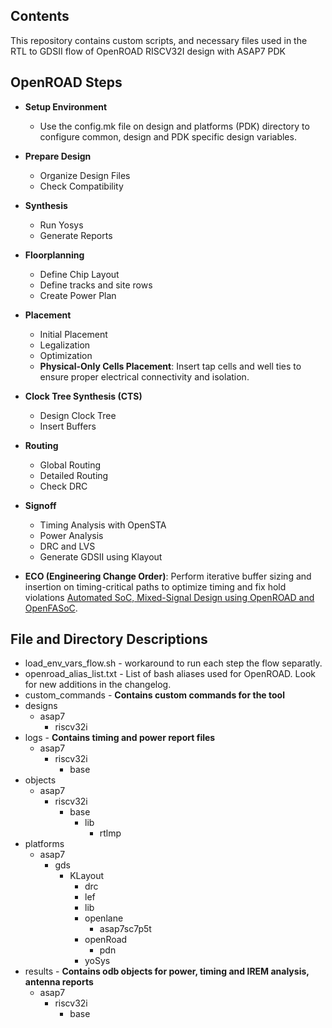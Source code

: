 ## Contents 
This repository contains custom scripts, and necessary files used in the RTL to GDSII flow of OpenROAD RISCV32I design with ASAP7 PDK


## OpenROAD Steps
- **Setup Environment**
  - Use the config.mk file on design and platforms (PDK) directory to configure common, design and PDK specific design variables.

- **Prepare Design**
  - Organize Design Files
  - Check Compatibility

- **Synthesis**
  - Run Yosys
  - Generate Reports

- **Floorplanning**
  - Define Chip Layout
  - Define tracks and site rows
  - Create Power Plan

- **Placement**
  - Initial Placement
  - Legalization
  - Optimization
  - **Physical-Only Cells Placement**: Insert tap cells and well ties to ensure proper electrical connectivity and isolation.

- **Clock Tree Synthesis (CTS)**
  - Design Clock Tree
  - Insert Buffers

- **Routing**
  - Global Routing
  - Detailed Routing
  - Check DRC

- **Signoff**
  - Timing Analysis with OpenSTA
  - Power Analysis
  - DRC and LVS
  - Generate GDSII using Klayout

- **ECO (Engineering Change Order)**: Perform iterative buffer sizing and insertion on timing-critical paths to optimize timing and fix hold violations [Automated SoC, Mixed-Signal Design using OpenROAD and OpenFASoC](https://theopenroadproject.org/automated-soc-mixed-signal-design-using-openroad-and-openfasoc/).


## File and Directory Descriptions 



- load_env_vars_flow.sh - workaround to run each step the flow separatly. 
- openroad_alias_list.txt - List of bash aliases used for OpenROAD. Look for new additions in the changelog. 
- custom_commands - **Contains custom commands for the tool**
- designs
  - asap7
    - riscv32i
- logs - **Contains timing and power report files**
  - asap7
    - riscv32i
      - base
- objects
  - asap7
    - riscv32i
      - base
        - lib
          - rtlmp
- platforms
  - asap7
    - gds
      - KLayout
        - drc
        - lef
        - lib
        - openlane
          - asap7sc7p5t
        - openRoad
          - pdn
        - yoSys
- results - **Contains odb objects for power, timing and IREM analysis, antenna reports** 
  - asap7
    - riscv32i
      - base



